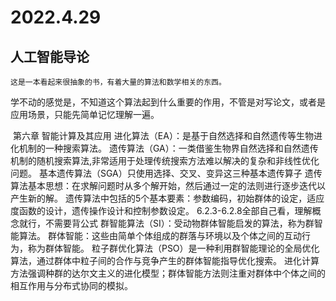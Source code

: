 # 2022.4.29

## 人工智能导论

   	这是一本看起来很抽象的书，有着大量的算法和数学相关的东西。

​		学不动的感觉是，不知道这个算法起到什么重要的作用，不管是对写论文，或者是应用场景，只能先简单记忆理解一遍。

​	第六章 智能计算及其应用
进化算法（EA）：是基于自然选择和自然遗传等生物进化机制的一种搜索算法。
遗传算法（GA）：一类借鉴生物界自然选择和自然遗传机制的随机搜索算法,非常适用于处理传统搜索方法难以解决的复杂和非线性优化问题。
基本遗传算法（SGA）只使用选择、交叉、变异这三种基本遗传算子
遗传算法基本思想：在求解问题时从多个解开始，然后通过一定的法则进行逐步迭代以产生新的解。
遗传算法中包括的5个基本要素：参数编码，初始群体的设定，适应度函数的设计，遗传操作设计和控制参数设定。
6.2.3-6.2.8全部自己看，理解概念就行，不需要背公式
群智能算法（SI）：受动物群体智能启发的算法，称为群智能算法。
群体智能：这些由简单个体组成的群落与环境以及个体之间的互动行为，称为群体智能。
粒子群优化算法（PSO）是一种利用群智能理论的全局优化算法，通过群体中粒子间的合作与竞争产生的群体智能指导优化搜索。
进化计算方法强调种群的达尔文主义的进化模型；群体智能方法则注重对群体中个体之间的相互作用与分布式协同的模拟。

